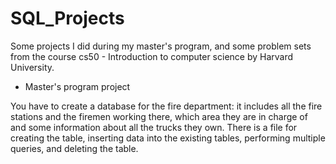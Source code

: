 # SQL_Projects
Some projects I did during my master's program, and some problem sets from the course cs50 - Introduction to computer science by Harvard University.

* Master's program project 

You have to create a database for the fire department: it includes all the fire stations and the firemen working there, which area they are in charge of and some information about all the trucks they own.
There is a file for creating the table, inserting data into the existing tables, performing multiple queries, and deleting the table.
